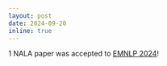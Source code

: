 ```yaml
---
layout: post
date: 2024-09-20
inline: true
---
```


1 NALA paper was accepted to <a href="https://2024.emnlp.org" target="_blank">EMNLP 2024</a>!
